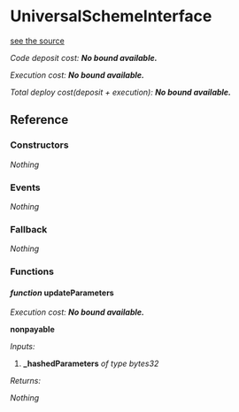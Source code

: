# UniversalSchemeInterface
[see the source](https://github.com/daostack/daostack/tree/master/contracts/universalSchemes/UniversalSchemeInterface.sol)

*Code deposit cost: **No bound available.***

*Execution cost: **No bound available.***

*Total deploy cost(deposit + execution): **No bound available.***

> 

## Reference
### Constructors
*Nothing*
### Events
*Nothing*
### Fallback
*Nothing*
### Functions
#### *function* updateParameters

*Execution cost: **No bound available.***

**nonpayable**

*Inputs:*

1. **_hashedParameters** *of type bytes32*

*Returns:*

*Nothing*


